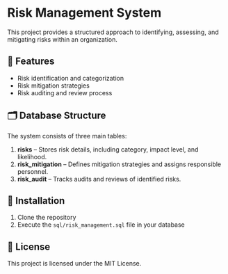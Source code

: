 # Risk Management System  
This project provides a structured approach to identifying, assessing, and mitigating risks within an organization.  

## 📌 Features  
- Risk identification and categorization  
- Risk mitigation strategies  
- Risk auditing and review process  

## 🗂 Database Structure  
The system consists of three main tables:  
1. **risks** – Stores risk details, including category, impact level, and likelihood.  
2. **risk_mitigation** – Defines mitigation strategies and assigns responsible personnel.  
3. **risk_audit** – Tracks audits and reviews of identified risks.  

## 🚀 Installation  
1. Clone the repository  
2. Execute the `sql/risk_management.sql` file in your database  

## 📄 License  
This project is licensed under the MIT License.  

